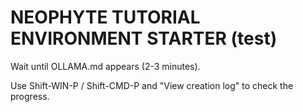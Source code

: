 # NEOPHYTE TUTORIAL ENVIRONMENT STARTER (test)

Wait until OLLAMA.md appears (2-3 minutes).

Use Shift-WIN-P / Shift-CMD-P and "View creation log" to check the progress.
